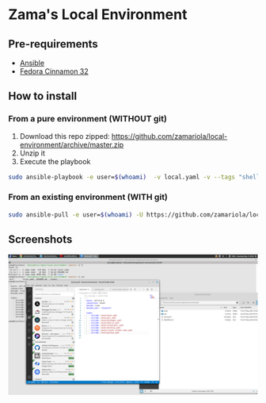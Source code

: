 # Zama's Local Environment

## Pre-requirements

- [Ansible](https://docs.ansible.com/ansible/latest/installation_guide/intro_installation.html)
- [Fedora Cinnamon 32](https://spins.fedoraproject.org/cinnamon/download/index.html)

## How to install

### From a pure environment (WITHOUT git)

1. Download this repo zipped: https://github.com/zamariola/local-environment/archive/master.zip
2. Unzip it
3. Execute the playbook

```bash
sudo ansible-playbook -e user=$(whoami)  -v local.yaml -v --tags "shell"
```

### From an existing environment (WITH git)

```bash
sudo ansible-pull -e user=$(whoami) -U https://github.com/zamariola/local-environment.git -v --tags "shell"
```
## Screenshots

![Home screen](https://raw.githubusercontent.com/zamariola/local-environment/master/doc/local_env.png "Home screen")
